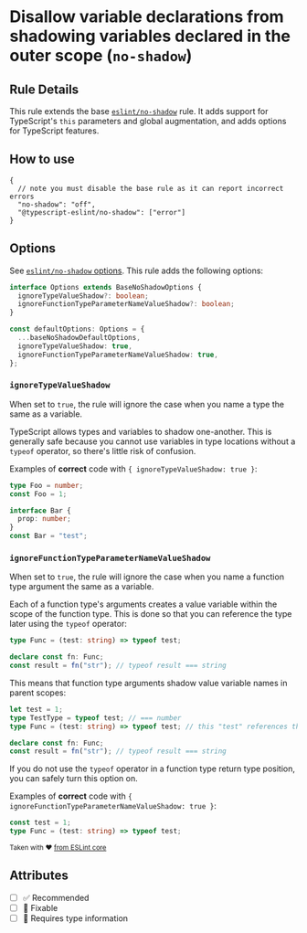 # Disallow variable declarations from shadowing variables declared in the outer scope (`no-shadow`)

## Rule Details

This rule extends the base
[`eslint/no-shadow`](https://eslint.org/docs/rules/no-shadow) rule. It adds
support for TypeScript's `this` parameters and global augmentation, and adds
options for TypeScript features.

## How to use

```jsonc
{
  // note you must disable the base rule as it can report incorrect errors
  "no-shadow": "off",
  "@typescript-eslint/no-shadow": ["error"]
}
```

## Options

See
[`eslint/no-shadow` options](https://eslint.org/docs/rules/no-shadow#options).
This rule adds the following options:

```ts
interface Options extends BaseNoShadowOptions {
  ignoreTypeValueShadow?: boolean;
  ignoreFunctionTypeParameterNameValueShadow?: boolean;
}

const defaultOptions: Options = {
  ...baseNoShadowDefaultOptions,
  ignoreTypeValueShadow: true,
  ignoreFunctionTypeParameterNameValueShadow: true,
};
```

### `ignoreTypeValueShadow`

When set to `true`, the rule will ignore the case when you name a type the same
as a variable.

TypeScript allows types and variables to shadow one-another. This is generally
safe because you cannot use variables in type locations without a `typeof`
operator, so there's little risk of confusion.

Examples of **correct** code with `{ ignoreTypeValueShadow: true }`:

```ts
type Foo = number;
const Foo = 1;

interface Bar {
  prop: number;
}
const Bar = "test";
```

### `ignoreFunctionTypeParameterNameValueShadow`

When set to `true`, the rule will ignore the case when you name a function type
argument the same as a variable.

Each of a function type's arguments creates a value variable within the scope of
the function type. This is done so that you can reference the type later using
the `typeof` operator:

```ts
type Func = (test: string) => typeof test;

declare const fn: Func;
const result = fn("str"); // typeof result === string
```

This means that function type arguments shadow value variable names in parent
scopes:

```ts
let test = 1;
type TestType = typeof test; // === number
type Func = (test: string) => typeof test; // this "test" references the argument, not the variable

declare const fn: Func;
const result = fn("str"); // typeof result === string
```

If you do not use the `typeof` operator in a function type return type position,
you can safely turn this option on.

Examples of **correct** code with
`{ ignoreFunctionTypeParameterNameValueShadow: true }`:

```ts
const test = 1;
type Func = (test: string) => typeof test;
```

<sup>Taken with ❤️
[from ESLint core](https://github.com/eslint/eslint/blob/master/docs/rules/no-shadow.md)</sup>

## Attributes

- [ ] ✅ Recommended
- [ ] 🔧 Fixable
- [ ] 💭 Requires type information
